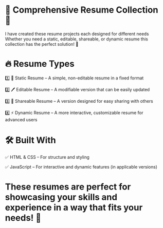 # 📄 Comprehensive Resume Collection 🚀
I have created these resume projects each designed for different needs Whether you need a static, editable, shareable, or dynamic resume this collection has the perfect solution! 🎯

# 🔥 Resume Types

1️⃣ 📝 Static Resume – A simple, non-editable resume in a fixed format

2️⃣ 🖊 Editable Resume – A modifiable version that can be easily updated

3️⃣ 🔗 Shareable Resume – A version designed for easy sharing with others

4️⃣ ⚡ Dynamic Resume – A more interactive, customizable resume for advanced users

# 🛠 Built With
✅ HTML & CSS – For structure and styling

✅ JavaScript – For interactive and dynamic features (in applicable versions)

# These resumes are perfect for showcasing your skills and experience in a way that fits your needs! 🚀

